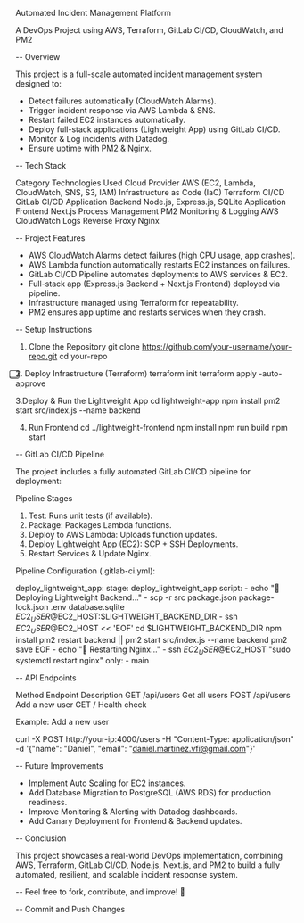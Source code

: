 Automated Incident Management Platform

A DevOps Project using AWS, Terraform, GitLab CI/CD, CloudWatch, and PM2

-- Overview

This project is a full-scale automated incident management system designed to:
- Detect failures automatically (CloudWatch Alarms).
- Trigger incident response via AWS Lambda & SNS.
- Restart failed EC2 instances automatically.
- Deploy full-stack applications (Lightweight App) using GitLab CI/CD.
- Monitor & Log incidents with Datadog.
- Ensure uptime with PM2 & Nginx.

-- Tech Stack

Category				Technologies Used
Cloud Provider				AWS (EC2, Lambda, CloudWatch, SNS, S3, IAM)
Infrastructure as Code (IaC)		Terraform
CI/CD					GitLab CI/CD
Application Backend			Node.js, Express.js, SQLite
Application Frontend			Next.js
Process Management			PM2
Monitoring & Logging			AWS CloudWatch Logs
Reverse Proxy				Nginx

-- Project Features

- AWS CloudWatch Alarms detect failures (high CPU usage, app crashes).
- AWS Lambda function automatically restarts EC2 instances on failures.
- GitLab CI/CD Pipeline automates deployments to AWS services & EC2.
- Full-stack app (Express.js Backend + Next.js Frontend) deployed via pipeline.
- Infrastructure managed using Terraform for repeatability.
- PM2 ensures app uptime and restarts services when they crash.

--️ Setup Instructions

1. Clone the Repository
	git clone https://github.com/your-username/your-repo.git
	cd your-repo

⃣2. Deploy Infrastructure (Terraform)
	terraform init
	terraform apply -auto-approve

3.Deploy & Run the Lightweight App
	cd lightweight-app
	npm install
	pm2 start src/index.js --name backend

4. Run Frontend
	cd ../lightweight-frontend
	npm install
	npm run build
	npm start

-- GitLab CI/CD Pipeline

The project includes a fully automated GitLab CI/CD pipeline for deployment:

Pipeline Stages
1. Test: Runs unit tests (if available).
2. Package: Packages Lambda functions.
3. Deploy to AWS Lambda: Uploads function updates.
4. Deploy Lightweight App (EC2): SCP + SSH Deployments.
5. Restart Services & Update Nginx.

Pipeline Configuration (.gitlab-ci.yml):

deploy_lightweight_app:
  stage: deploy_lightweight_app
  script:
    - echo "🚀 Deploying Lightweight Backend..."
    - scp -r src package.json package-lock.json .env database.sqlite $EC2_USER@$EC2_HOST:$LIGHTWEIGHT_BACKEND_DIR
    - ssh $EC2_USER@$EC2_HOST << 'EOF'
        cd $LIGHTWEIGHT_BACKEND_DIR
        npm install
        pm2 restart backend || pm2 start src/index.js --name backend
        pm2 save
      EOF
    - echo "🚀 Restarting Nginx..."
    - ssh $EC2_USER@$EC2_HOST "sudo systemctl restart nginx"
  only:
    - main

-- API Endpoints

Method	Endpoint	Description
GET	/api/users	Get all users
POST	/api/users	Add a new user
GET	/	Health check

Example: Add a new user

curl -X POST http://your-ip:4000/users -H "Content-Type: application/json" -d '{"name": "Daniel", "email": "daniel.martinez.vfi@gmail.com"}'

-- Future Improvements

- Implement Auto Scaling for EC2 instances.
- Add Database Migration to PostgreSQL (AWS RDS) for production readiness.
- Improve Monitoring & Alerting with Datadog dashboards.
- Add Canary Deployment for Frontend & Backend updates.

-- Conclusion

This project showcases a real-world DevOps implementation, combining AWS, Terraform, GitLab CI/CD, Node.js, Next.js, and PM2 to build a fully automated, resilient, and scalable incident response system.


-- Feel free to fork, contribute, and improve! 🚀

-- Commit and Push Changes
